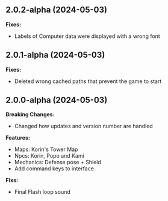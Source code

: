 ## 2.0.2-alpha (2024-05-03)

**Fixes:**
- Labels of Computer data were displayed with a wrong font

## 2.0.1-alpha (2024-05-03)

**Fixes:**
- Deleted wrong cached paths that prevent the game to start

## 2.0.0-alpha (2024-05-03)

**Breaking Changes:**
- Changed how updates and version number are handled

**Features:**
- Maps: Korin's Tower Map
- Npcs: Korin, Popo and Kami
- Mechanics: Defense pose + Shield
- Add command keys to interface

**Fixs:**
- Final Flash loop sound
